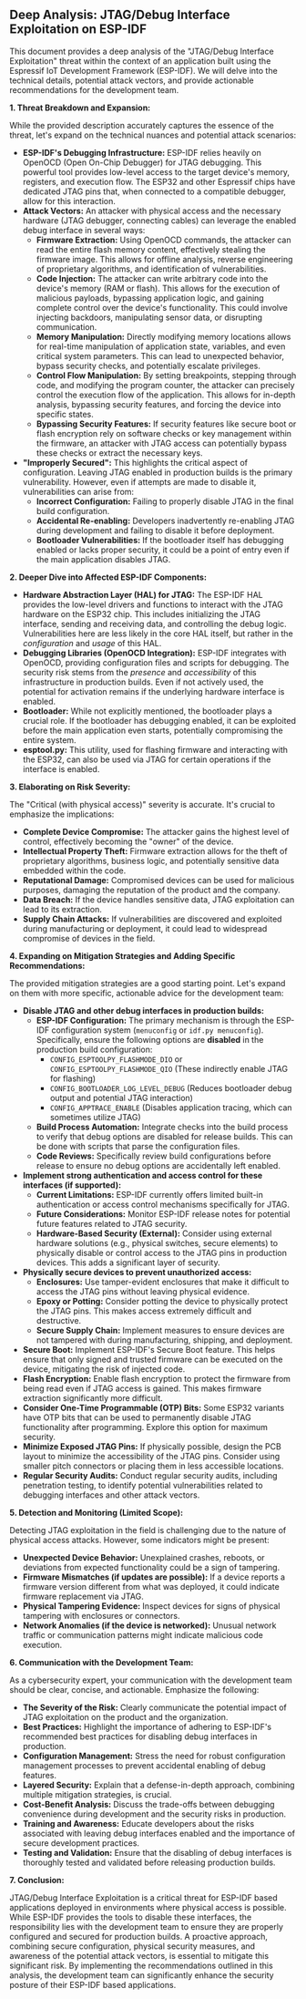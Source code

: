 ## Deep Analysis: JTAG/Debug Interface Exploitation on ESP-IDF

This document provides a deep analysis of the "JTAG/Debug Interface Exploitation" threat within the context of an application built using the Espressif IoT Development Framework (ESP-IDF). We will delve into the technical details, potential attack vectors, and provide actionable recommendations for the development team.

**1. Threat Breakdown and Expansion:**

While the provided description accurately captures the essence of the threat, let's expand on the technical nuances and potential attack scenarios:

* **ESP-IDF's Debugging Infrastructure:** ESP-IDF relies heavily on OpenOCD (Open On-Chip Debugger) for JTAG debugging. This powerful tool provides low-level access to the target device's memory, registers, and execution flow. The ESP32 and other Espressif chips have dedicated JTAG pins that, when connected to a compatible debugger, allow for this interaction.
* **Attack Vectors:** An attacker with physical access and the necessary hardware (JTAG debugger, connecting cables) can leverage the enabled debug interface in several ways:
    * **Firmware Extraction:** Using OpenOCD commands, the attacker can read the entire flash memory content, effectively stealing the firmware image. This allows for offline analysis, reverse engineering of proprietary algorithms, and identification of vulnerabilities.
    * **Code Injection:**  The attacker can write arbitrary code into the device's memory (RAM or flash). This allows for the execution of malicious payloads, bypassing application logic, and gaining complete control over the device's functionality. This could involve injecting backdoors, manipulating sensor data, or disrupting communication.
    * **Memory Manipulation:**  Directly modifying memory locations allows for real-time manipulation of application state, variables, and even critical system parameters. This can lead to unexpected behavior, bypass security checks, and potentially escalate privileges.
    * **Control Flow Manipulation:**  By setting breakpoints, stepping through code, and modifying the program counter, the attacker can precisely control the execution flow of the application. This allows for in-depth analysis, bypassing security features, and forcing the device into specific states.
    * **Bypassing Security Features:**  If security features like secure boot or flash encryption rely on software checks or key management within the firmware, an attacker with JTAG access can potentially bypass these checks or extract the necessary keys.
* **"Improperly Secured":** This highlights the critical aspect of configuration. Leaving JTAG enabled in production builds is the primary vulnerability. However, even if attempts are made to disable it, vulnerabilities can arise from:
    * **Incorrect Configuration:**  Failing to properly disable JTAG in the final build configuration.
    * **Accidental Re-enabling:**  Developers inadvertently re-enabling JTAG during development and failing to disable it before deployment.
    * **Bootloader Vulnerabilities:**  If the bootloader itself has debugging enabled or lacks proper security, it could be a point of entry even if the main application disables JTAG.

**2. Deeper Dive into Affected ESP-IDF Components:**

* **Hardware Abstraction Layer (HAL) for JTAG:** The ESP-IDF HAL provides the low-level drivers and functions to interact with the JTAG hardware on the ESP32 chip. This includes initializing the JTAG interface, sending and receiving data, and controlling the debug logic. Vulnerabilities here are less likely in the core HAL itself, but rather in the *configuration* and *usage* of this HAL.
* **Debugging Libraries (OpenOCD Integration):** ESP-IDF integrates with OpenOCD, providing configuration files and scripts for debugging. The security risk stems from the *presence* and *accessibility* of this infrastructure in production builds. Even if not actively used, the potential for activation remains if the underlying hardware interface is enabled.
* **Bootloader:** While not explicitly mentioned, the bootloader plays a crucial role. If the bootloader has debugging enabled, it can be exploited before the main application even starts, potentially compromising the entire system.
* **esptool.py:** This utility, used for flashing firmware and interacting with the ESP32, can also be used via JTAG for certain operations if the interface is enabled.

**3. Elaborating on Risk Severity:**

The "Critical (with physical access)" severity is accurate. It's crucial to emphasize the implications:

* **Complete Device Compromise:** The attacker gains the highest level of control, effectively becoming the "owner" of the device.
* **Intellectual Property Theft:** Firmware extraction allows for the theft of proprietary algorithms, business logic, and potentially sensitive data embedded within the code.
* **Reputational Damage:**  Compromised devices can be used for malicious purposes, damaging the reputation of the product and the company.
* **Data Breach:** If the device handles sensitive data, JTAG exploitation can lead to its extraction.
* **Supply Chain Attacks:**  If vulnerabilities are discovered and exploited during manufacturing or deployment, it could lead to widespread compromise of devices in the field.

**4. Expanding on Mitigation Strategies and Adding Specific Recommendations:**

The provided mitigation strategies are a good starting point. Let's expand on them with more specific, actionable advice for the development team:

* **Disable JTAG and other debug interfaces in production builds:**
    * **ESP-IDF Configuration:**  The primary mechanism is through the ESP-IDF configuration system (`menuconfig` or `idf.py menuconfig`). Specifically, ensure the following options are **disabled** in the production build configuration:
        * `CONFIG_ESPTOOLPY_FLASHMODE_DIO` or `CONFIG_ESPTOOLPY_FLASHMODE_QIO` (These indirectly enable JTAG for flashing)
        * `CONFIG_BOOTLOADER_LOG_LEVEL_DEBUG` (Reduces bootloader debug output and potential JTAG interaction)
        * `CONFIG_APPTRACE_ENABLE` (Disables application tracing, which can sometimes utilize JTAG)
    * **Build Process Automation:**  Integrate checks into the build process to verify that debug options are disabled for release builds. This can be done with scripts that parse the configuration files.
    * **Code Reviews:**  Specifically review build configurations before release to ensure no debug options are accidentally left enabled.
* **Implement strong authentication and access control for these interfaces (if supported):**
    * **Current Limitations:**  ESP-IDF currently offers limited built-in authentication or access control mechanisms specifically for JTAG.
    * **Future Considerations:**  Monitor ESP-IDF release notes for potential future features related to JTAG security.
    * **Hardware-Based Security (External):**  Consider using external hardware solutions (e.g., physical switches, secure elements) to physically disable or control access to the JTAG pins in production devices. This adds a significant layer of security.
* **Physically secure devices to prevent unauthorized access:**
    * **Enclosures:** Use tamper-evident enclosures that make it difficult to access the JTAG pins without leaving physical evidence.
    * **Epoxy or Potting:**  Consider potting the device to physically protect the JTAG pins. This makes access extremely difficult and destructive.
    * **Secure Supply Chain:**  Implement measures to ensure devices are not tampered with during manufacturing, shipping, and deployment.
* **Secure Boot:** Implement ESP-IDF's Secure Boot feature. This helps ensure that only signed and trusted firmware can be executed on the device, mitigating the risk of injected code.
* **Flash Encryption:** Enable flash encryption to protect the firmware from being read even if JTAG access is gained. This makes firmware extraction significantly more difficult.
* **Consider One-Time Programmable (OTP) Bits:**  Some ESP32 variants have OTP bits that can be used to permanently disable JTAG functionality after programming. Explore this option for maximum security.
* **Minimize Exposed JTAG Pins:** If physically possible, design the PCB layout to minimize the accessibility of the JTAG pins. Consider using smaller pitch connectors or placing them in less accessible locations.
* **Regular Security Audits:** Conduct regular security audits, including penetration testing, to identify potential vulnerabilities related to debugging interfaces and other attack vectors.

**5. Detection and Monitoring (Limited Scope):**

Detecting JTAG exploitation in the field is challenging due to the nature of physical access attacks. However, some indicators might be present:

* **Unexpected Device Behavior:**  Unexplained crashes, reboots, or deviations from expected functionality could be a sign of tampering.
* **Firmware Mismatches (if updates are possible):**  If a device reports a firmware version different from what was deployed, it could indicate firmware replacement via JTAG.
* **Physical Tampering Evidence:**  Inspect devices for signs of physical tampering with enclosures or connectors.
* **Network Anomalies (if the device is networked):**  Unusual network traffic or communication patterns might indicate malicious code execution.

**6. Communication with the Development Team:**

As a cybersecurity expert, your communication with the development team should be clear, concise, and actionable. Emphasize the following:

* **The Severity of the Risk:** Clearly communicate the potential impact of JTAG exploitation on the product and the organization.
* **Best Practices:**  Highlight the importance of adhering to ESP-IDF's recommended best practices for disabling debug interfaces in production.
* **Configuration Management:**  Stress the need for robust configuration management processes to prevent accidental enabling of debug features.
* **Layered Security:**  Explain that a defense-in-depth approach, combining multiple mitigation strategies, is crucial.
* **Cost-Benefit Analysis:**  Discuss the trade-offs between debugging convenience during development and the security risks in production.
* **Training and Awareness:**  Educate developers about the risks associated with leaving debug interfaces enabled and the importance of secure development practices.
* **Testing and Validation:**  Ensure that the disabling of debug interfaces is thoroughly tested and validated before releasing production builds.

**7. Conclusion:**

JTAG/Debug Interface Exploitation is a critical threat for ESP-IDF based applications deployed in environments where physical access is possible. While ESP-IDF provides the tools to disable these interfaces, the responsibility lies with the development team to ensure they are properly configured and secured for production builds. A proactive approach, combining secure configuration, physical security measures, and awareness of the potential attack vectors, is essential to mitigate this significant risk. By implementing the recommendations outlined in this analysis, the development team can significantly enhance the security posture of their ESP-IDF based applications.
